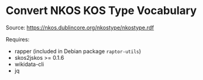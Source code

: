 # Convert NKOS KOS Type Vocabulary

Source: https://nkos.dublincore.org/nkostype/nkostype.rdf

Requires: 

* rapper (included in Debian package `raptor-utils`)
* skos2jskos >= 0.1.6
* wikidata-cli
* jq
